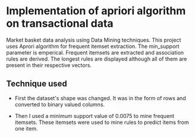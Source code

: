 # Implementation of apriori algorithm on transactional data
 Market basket data analysis using Data Mining techniques. This project uses Aprori algorithm for frequent itemset extraction. The min_support parameter is emperical.
 Frequent itemsets are extracted and association rules are derived. The longest rules are displayed although all of them are present in their respective vectors.

## Technique used
 * First the dataset's shape was changed. It was in the form of rows and converted to binary valued columns.

 * Then I used a minimum support value of 0.0075 to mine frequent itemsets. These itemsets were used to mine rules to predict items from one item.